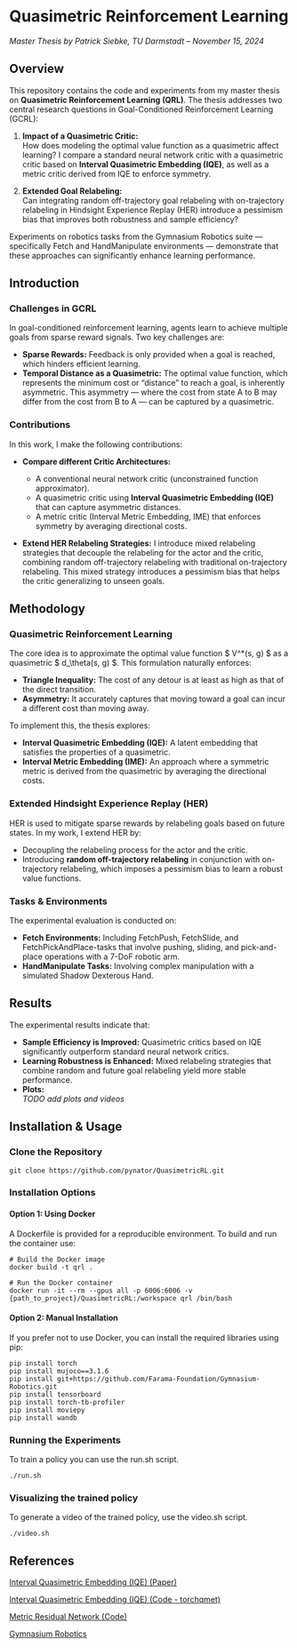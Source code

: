 # Quasimetric Reinforcement Learning

*Master Thesis by Patrick Siebke, TU Darmstadt – November 15, 2024*

## Overview
This repository contains the code and experiments from my master thesis on **Quasimetric Reinforcement Learning (QRL)**. The thesis addresses two central research questions in Goal-Conditioned Reinforcement Learning (GCRL):

1. **Impact of a Quasimetric Critic:**  
   How does modeling the optimal value function as a quasimetric affect learning? I compare a standard neural network critic with a quasimetric critic based on **Interval Quasimetric Embedding (IQE)**, as well as a metric critic derived from IQE to enforce symmetry.

2. **Extended Goal Relabeling:**  
   Can integrating random off-trajectory goal relabeling with on-trajectory relabeling in Hindsight Experience Replay (HER) introduce a pessimism bias that improves both robustness and sample efficiency?

Experiments on robotics tasks from the Gymnasium Robotics suite — specifically Fetch and HandManipulate environments — demonstrate that these approaches can significantly enhance learning performance.

## Introduction
### Challenges in GCRL
In goal-conditioned reinforcement learning, agents learn to achieve multiple goals from sparse reward signals. Two key challenges are:

- **Sparse Rewards:** Feedback is only provided when a goal is reached, which hinders efficient learning.
- **Temporal Distance as a Quasimetric:** The optimal value function, which represents the minimum cost or “distance” to reach a goal, is inherently asymmetric. This asymmetry — where the cost from state A to B may differ from the cost from B to A — can be captured by a quasimetric.

### Contributions
In this work, I make the following contributions:
- **Compare different Critic Architectures:**  
  - A conventional neural network critic (unconstrained function approximator).
  - A quasimetric critic using **Interval Quasimetric Embedding (IQE)** that can capture asymmetric distances.
  - A metric critic (Interval Metric Embedding, IME) that enforces symmetry by averaging directional costs.
  
- **Extend HER Relabeling Strategies:**
  I introduce mixed relabeling strategies that decouple the relabeling for the actor and the critic, combining random off-trajectory relabeling with traditional on-trajectory relabeling. This mixed strategy introduces a pessimism bias that helps the critic generalizing to unseen goals.

## Methodology
### Quasimetric Reinforcement Learning
The core idea is to approximate the optimal value function $ V^*(s, g) $ as a quasimetric $ d_\theta(s, g) $. This formulation naturally enforces:
- **Triangle Inequality:** The cost of any detour is at least as high as that of the direct transition.
- **Asymmetry:** It accurately captures that moving toward a goal can incur a different cost than moving away.

To implement this, the thesis explores:
- **Interval Quasimetric Embedding (IQE):** A latent embedding that satisfies the properties of a quasimetric.
- **Interval Metric Embedding (IME):** An approach where a symmetric metric is derived from the quasimetric by averaging the directional costs.

### Extended Hindsight Experience Replay (HER)
HER is used to mitigate sparse rewards by relabeling goals based on future states. In my work, I extend HER by:
- Decoupling the relabeling process for the actor and the critic.
- Introducing **random off-trajectory relabeling** in conjunction with on-trajectory relabeling, which imposes a pessimism bias to learn a robust value functions.

### Tasks & Environments
The experimental evaluation is conducted on:
- **Fetch Environments:** Including FetchPush, FetchSlide, and FetchPickAndPlace-tasks that involve pushing, sliding, and pick-and-place operations with a 7-DoF robotic arm.
- **HandManipulate Tasks:** Involving complex manipulation with a simulated Shadow Dexterous Hand.

## Results
The experimental results indicate that:
- **Sample Efficiency is Improved:** Quasimetric critics based on IQE significantly outperform standard neural network critics.
- **Learning Robustness is Enhanced:** Mixed relabeling strategies that combine random and future goal relabeling yield more stable performance.
- **Plots:**  
  *TODO add plots and videos*

## Installation & Usage

### Clone the Repository
```
git clone https://github.com/pynator/QuasimetricRL.git
```

### Installation Options

#### Option 1: Using Docker
A Dockerfile is provided for a reproducible environment. To build and run the container use:

```
# Build the Docker image
docker build -t qrl .

# Run the Docker container
docker run -it --rm --gpus all -p 6006:6006 -v {path_to_project}/QuasimetricRL:/workspace qrl /bin/bash
```

#### Option 2: Manual Installation
If you prefer not to use Docker, you can install the required libraries using pip:

```
pip install torch
pip install mujoco==3.1.6
pip install git+https://github.com/Farama-Foundation/Gymnasium-Robotics.git
pip install tensorboard
pip install torch-tb-profiler
pip install moviepy
pip install wandb
```

### Running the Experiments
To train a policy you can use the run.sh script.
```
./run.sh
```


### Visualizing the trained policy
To generate a video of the trained policy, use the video.sh script.
```
./video.sh
```

## References
[Interval Quasimetric Embedding (IQE) (Paper)](https://arxiv.org/abs/2211.15120)

[Interval Quasimetric Embedding (IQE) (Code - torchqmet)](https://github.com/quasimetric-learning/torch-quasimetric)

[Metric Residual Network (Code)](https://github.com/Cranial-XIX/metric-residual-network)

[Gymnasium Robotics](https://robotics.farama.org/index.html)